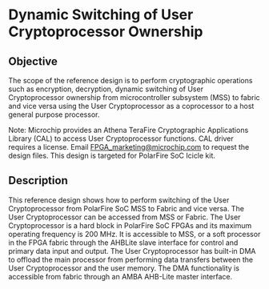 # Dynamic Switching of User Cryptoprocessor Ownership

## Objective
The scope of the reference design is to perform cryptographic operations such as encryption, decryption, dynamic switching of User Cryptoprocessor ownership from microcontroller subsystem (MSS) to fabric and vice versa using the User Cryptoprocessor as a coprocessor to a host general purpose processor.

Note: Microchip provides an Athena TeraFire Cryptographic Applications Library (CAL) to access User Cryptoprocessor functions. CAL driver requires a license. Email [FPGA_marketing@microchip.com](FPGA_marketing@microchip.com) to request the design files. This design is targeted for PolarFire SoC Icicle kit.

## Description
This reference design shows how to perform switching of the User Cryptoprocessor from PolarFire SoC MSS to Fabric and vice versa. The User Cryptoprocessor can be accessed from MSS or Fabric. The User Cryptoprocessor is a hard block in PolarFire SoC FPGAs and its maximum operating frequency is 200 MHz. It is accessible to MSS, or a soft processor in the FPGA fabric through the AHBLite slave interface for control and primary data input and output. The User Cryptoprocessor has built-in DMA to offload the main processor from performing data transfers between the User Cryptoprocessor and the user memory. The DMA functionality is accessible from fabric through an AMBA AHB-Lite master interface. 

